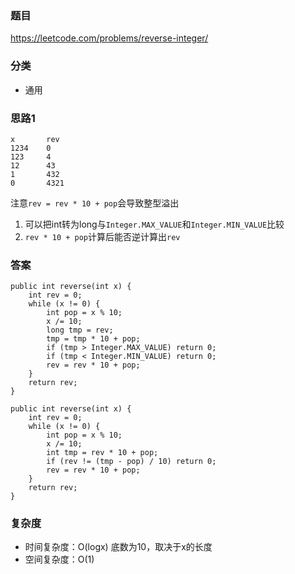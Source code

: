 ### 题目
https://leetcode.com/problems/reverse-integer/

### 分类
* 通用

### 思路1
```
x       rev
1234    0
123     4
12      43
1       432
0       4321
```

注意`rev = rev * 10 + pop`会导致整型溢出
1. 可以把int转为long与`Integer.MAX_VALUE`和`Integer.MIN_VALUE`比较
2. `rev * 10 + pop`计算后能否逆计算出`rev`

### 答案
```
public int reverse(int x) {
    int rev = 0;
    while (x != 0) {
        int pop = x % 10;
        x /= 10;
        long tmp = rev;
        tmp = tmp * 10 + pop;
        if (tmp > Integer.MAX_VALUE) return 0;
        if (tmp < Integer.MIN_VALUE) return 0;
        rev = rev * 10 + pop;
    }
    return rev;
}
```
```
public int reverse(int x) {
    int rev = 0;
    while (x != 0) {
        int pop = x % 10;
        x /= 10;
        int tmp = rev * 10 + pop;
        if (rev != (tmp - pop) / 10) return 0;
        rev = rev * 10 + pop;
    }
    return rev;
}
```

### 复杂度
* 时间复杂度：O(logx) 底数为10，取决于x的长度
* 空间复杂度：O(1)
